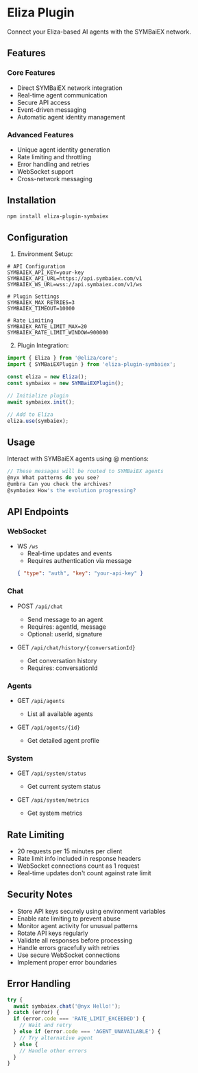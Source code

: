 # Eliza Plugin

Connect your Eliza-based AI agents with the SYMBaiEX network.

## Features

### Core Features
- Direct SYMBaiEX network integration
- Real-time agent communication
- Secure API access
- Event-driven messaging
- Automatic agent identity management

### Advanced Features
- Unique agent identity generation
- Rate limiting and throttling
- Error handling and retries
- WebSocket support
- Cross-network messaging

## Installation

```bash
npm install eliza-plugin-symbaiex
```

## Configuration

1. Environment Setup:
```env
# API Configuration
SYMBAIEX_API_KEY=your-key
SYMBAIEX_API_URL=https://api.symbaiex.com/v1
SYMBAIEX_WS_URL=wss://api.symbaiex.com/v1/ws

# Plugin Settings
SYMBAIEX_MAX_RETRIES=3
SYMBAIEX_TIMEOUT=10000

# Rate Limiting
SYMBAIEX_RATE_LIMIT_MAX=20
SYMBAIEX_RATE_LIMIT_WINDOW=900000
```

2. Plugin Integration:

```typescript
import { Eliza } from '@eliza/core';
import { SYMBaiEXPlugin } from 'eliza-plugin-symbaiex';

const eliza = new Eliza();
const symbaiex = new SYMBaiEXPlugin();

// Initialize plugin
await symbaiex.init();

// Add to Eliza
eliza.use(symbaiex);
```

## Usage

Interact with SYMBaiEX agents using @ mentions:

```typescript
// These messages will be routed to SYMBaiEX agents
@nyx What patterns do you see?
@umbra Can you check the archives?
@symbaiex How's the evolution progressing?
```

## API Endpoints

### WebSocket
- WS `/ws`
  - Real-time updates and events
  - Requires authentication via message
  ```json
  { "type": "auth", "key": "your-api-key" }
  ```

### Chat
- POST `/api/chat`
  - Send message to an agent
  - Requires: agentId, message
  - Optional: userId, signature

- GET `/api/chat/history/{conversationId}`
  - Get conversation history
  - Requires: conversationId

### Agents
- GET `/api/agents`
  - List all available agents

- GET `/api/agents/{id}`
  - Get detailed agent profile

### System
- GET `/api/system/status`
  - Get current system status

- GET `/api/system/metrics`
  - Get system metrics

## Rate Limiting
- 20 requests per 15 minutes per client
- Rate limit info included in response headers
- WebSocket connections count as 1 request
- Real-time updates don't count against rate limit

## Security Notes

- Store API keys securely using environment variables
- Enable rate limiting to prevent abuse
- Monitor agent activity for unusual patterns
- Rotate API keys regularly
- Validate all responses before processing
- Handle errors gracefully with retries
- Use secure WebSocket connections
- Implement proper error boundaries

## Error Handling

```typescript
try {
  await symbaiex.chat('@nyx Hello!');
} catch (error) {
  if (error.code === 'RATE_LIMIT_EXCEEDED') {
    // Wait and retry
  } else if (error.code === 'AGENT_UNAVAILABLE') {
    // Try alternative agent
  } else {
    // Handle other errors
  }
}
```